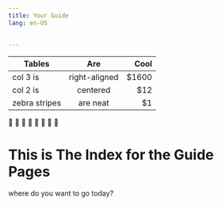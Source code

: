 ```yaml
---
title: Your Guide
lang: en-US
 

---
```


| Tables        | Are           | Cool  |
| ------------- |:-------------:| -----:|
| col 3 is      | right-aligned | $1600 |
| col 2 is      | centered      |   $12 |
| zebra stripes | are neat      |    $1 |

:tada: :100:
:tada: :100:
:tada: :100:
:tada: :100:

# This is The Index for the Guide Pages
where do you want to go today?